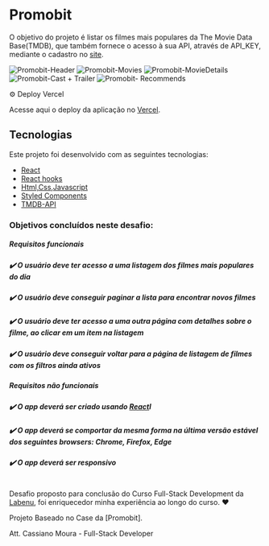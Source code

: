 
# Promobit


O objetivo do projeto é listar os filmes mais populares da The Movie Data Base(TMDB), que também fornece o acesso à sua API,  através de API_KEY, mediante o cadastro no [site](https://www.themoviedb.org/documentation/api).

![Promobit-Header](https://user-images.githubusercontent.com/86990508/163724366-c26ac64d-976f-4599-b04b-4e30b50de0d0.png)
![Promobit-Movies](https://user-images.githubusercontent.com/86990508/163724288-9971f4ff-ac91-4e84-b475-4d65d735a97b.png)
![Promobit-MovieDetails](https://user-images.githubusercontent.com/86990508/163724287-cf79bd8a-7095-46d3-9519-136443383259.png)
![Promobit-Cast + Trailer](https://user-images.githubusercontent.com/86990508/163724281-08ce798b-f551-48af-a926-c6b87740ff24.png)
![Promobit- Recommends](https://user-images.githubusercontent.com/86990508/163724278-d0f81fc6-65d2-488e-83ea-5b5d9e5ce818.png)


⚙️ Deploy Vercel

Acesse aqui o deploy da aplicação no [Vercel](https://promobit-case1.vercel.app/).


##  Tecnologias

Este projeto foi desenvolvido com as seguintes tecnologias:
- [React](https://reactjs.org)
- [React hooks](https://reactjs.org/docs/hooks-intro.html)
- [Html,Css,Javascript](https://www.w3schools.com/)
- [Styled Components](https://styled-components.com/)
- [TMDB-API](https://developers.themoviedb.org/3/getting-started/introduction)



### Objetivos concluídos neste desafio: 

#####  Requisitos funcionais
   ##### ✔️ O usuário deve ter acesso a uma listagem dos filmes mais populares do dia
   ##### ✔️ O usuário deve conseguir paginar a lista para encontrar novos filmes
   ##### ✔️ O usuário deve ter acesso a uma outra página com detalhes sobre o filme, ao clicar em um item na listagem
  ##### ✔️ O usuário deve conseguir voltar para a página de listagem de filmes com os filtros ainda ativos
 #####  Requisitos não funcionais
  ##### ✔️ O app deverá ser criado usando [React](https://reactjs.org/)I
  ##### ✔️ O app deverá se comportar da mesma forma na última versão estável dos seguintes browsers: Chrome, Firefox, Edge
  ##### ✔️ O app deverá ser responsivo
 
#
 Desafio proposto para conclusão do Curso Full-Stack Development da [Labenu](https://www.labenu.com.br/), foi enriquecedor minha experiência ao longo do curso. ♥
 

Projeto Baseado no Case da [Promobit]. 

Att. Cassiano Moura - Full-Stack Developer
